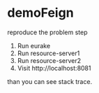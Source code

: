 # demoFeign

reproduce the problem step

1. Run eurake
2. Run resource-server1
3. Run resource-server2
4. Visit http://localhost:8081

than you can see stack trace.
